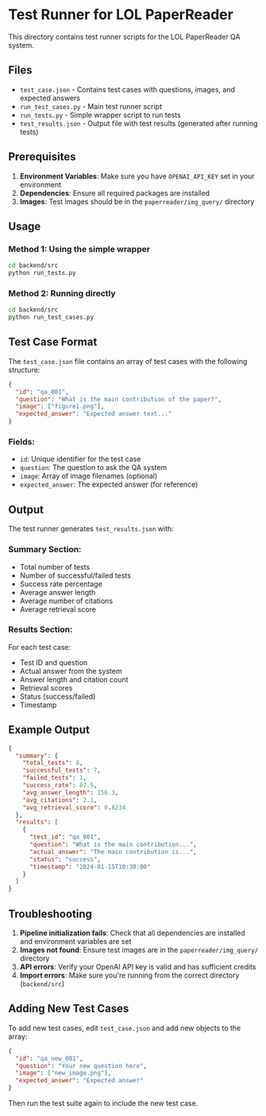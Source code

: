 # Test Runner for LOL PaperReader

This directory contains test runner scripts for the LOL PaperReader QA system.

## Files

- `test_case.json` - Contains test cases with questions, images, and expected answers
- `run_test_cases.py` - Main test runner script
- `run_tests.py` - Simple wrapper script to run tests
- `test_results.json` - Output file with test results (generated after running tests)

## Prerequisites

1. **Environment Variables**: Make sure you have `OPENAI_API_KEY` set in your environment
2. **Dependencies**: Ensure all required packages are installed
3. **Images**: Test images should be in the `paperreader/img_query/` directory

## Usage

### Method 1: Using the simple wrapper
```bash
cd backend/src
python run_tests.py
```

### Method 2: Running directly
```bash
cd backend/src
python run_test_cases.py
```

## Test Case Format

The `test_case.json` file contains an array of test cases with the following structure:

```json
{
  "id": "qa_001",
  "question": "What is the main contribution of the paper?",
  "image": ["figure1.png"],
  "expected_answer": "Expected answer text..."
}
```

### Fields:
- `id`: Unique identifier for the test case
- `question`: The question to ask the QA system
- `image`: Array of image filenames (optional)
- `expected_answer`: The expected answer (for reference)

## Output

The test runner generates `test_results.json` with:

### Summary Section:
- Total number of tests
- Number of successful/failed tests
- Success rate percentage
- Average answer length
- Average number of citations
- Average retrieval score

### Results Section:
For each test case:
- Test ID and question
- Actual answer from the system
- Answer length and citation count
- Retrieval scores
- Status (success/failed)
- Timestamp

## Example Output

```json
{
  "summary": {
    "total_tests": 8,
    "successful_tests": 7,
    "failed_tests": 1,
    "success_rate": 87.5,
    "avg_answer_length": 156.3,
    "avg_citations": 2.1,
    "avg_retrieval_score": 0.8234
  },
  "results": [
    {
      "test_id": "qa_001",
      "question": "What is the main contribution...",
      "actual_answer": "The main contribution is...",
      "status": "success",
      "timestamp": "2024-01-15T10:30:00"
    }
  ]
}
```

## Troubleshooting

1. **Pipeline initialization fails**: Check that all dependencies are installed and environment variables are set
2. **Images not found**: Ensure test images are in the `paperreader/img_query/` directory
3. **API errors**: Verify your OpenAI API key is valid and has sufficient credits
4. **Import errors**: Make sure you're running from the correct directory (`backend/src`)

## Adding New Test Cases

To add new test cases, edit `test_case.json` and add new objects to the array:

```json
{
  "id": "qa_new_001",
  "question": "Your new question here",
  "image": ["new_image.png"],
  "expected_answer": "Expected answer"
}
```

Then run the test suite again to include the new test case.
